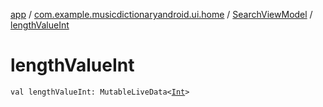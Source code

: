 [app](../../index.md) / [com.example.musicdictionaryandroid.ui.home](../index.md) / [SearchViewModel](index.md) / [lengthValueInt](./length-value-int.md)

# lengthValueInt

`val lengthValueInt: MutableLiveData<`[`Int`](https://kotlinlang.org/api/latest/jvm/stdlib/kotlin/-int/index.html)`>`